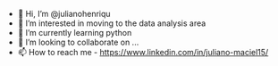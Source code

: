 - 👋 Hi, I’m @julianohenriqu
- 👀 I’m interested in moving to the data analysis area
- 🌱 I’m currently learning python
- 💞️ I’m looking to collaborate on ...
- 📫 How to reach me - https://www.linkedin.com/in/juliano-maciel15/

<!---
julianohenriqu/julianohenriqu is a ✨ special ✨ repository because its `README.md` (this file) appears on your GitHub profile.
You can click the Preview link to take a look at your changes.
--->

